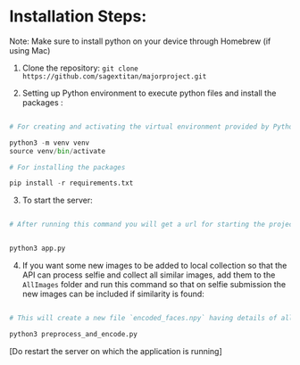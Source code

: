 # Installation Steps:

Note: Make sure to install python on your device through Homebrew (if using Mac)

1. Clone the repository: `git clone https://github.com/sagextitan/majorproject.git`

2. Setting up Python environment to execute python files and install the packages :

```python

# For creating and activating the virtual environment provided by Python for running commands

python3 -m venv venv
source venv/bin/activate

# For installing the packages

pip install -r requirements.txt

```

3. To start the server:

```bash

# After running this command you will get a url for starting the project on your local terminal that goes by this: http://127.0.0.1:5000


python3 app.py

```

4. If you want some new images to be added to local collection so that the API can process selfie and collect all similar images, add them to the `AllImages` folder and run this command so that on selfie submission the new images can be included if similarity is found:

```python

# This will create a new file `encoded_faces.npy` having details of all the faces. If there already exists a file then one can remove it and then run the above command

python3 preprocess_and_encode.py


```

[Do restart the server on which the application is running]
